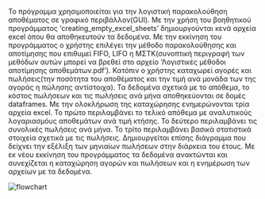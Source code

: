 Το πρόγραμμα χρησιμοποιείται για την λογιστική παρακολούθηση αποθέματος σε γραφικό περιβάλλον(GUI). Με την χρήση του βοηθητικού προγράμματος ‘creating_empty_excel_sheets’ δημιουργούνται κενά αρχεία excel όπου θα αποθηκευτούν τα δεδομένα. Με την εκκίνηση του προγράμματος ο χρήστης επιλέγει την μέθοδο παρακολούθησης και αποτίμησης που επιθυμεί FIFO, LIFO η ΜΣΤΚ(συνοπτική περιγραφή των μεθόδων αυτών μπορεί να βρεθεί στο αρχείο ‘Λογιστικές μέθοδοι αποτίμησης αποθεμάτων.pdf’). Κατόπιν ο χρήστης καταχωρεί αγορές και πωλήσεις(την ποσότητα του αποθέματος και την τιμή ανά μονάδα των της αγοράς η πώλησης αντίστοιχα). Τα δεδομένα σχετικά με το απόθεμα, το κόστος πωλήσεων και τις πωλήσεις ανά μήνα αποθηκεύονται σε δομές dataframes. Με την ολοκλήρωση της καταχώρησης ενημερώνονται τρία αρχεία excel. Το πρώτο περιλαμβάνει το τελικό απόθεμα με αναλυτικούς λογαριασμόυς αποθεμάτων ανά τιμή κτήσης. Το δεύτερο περιλαμβάνει τις συνολικές πωλήσεις ανά μήνα. Το τρίτο περιλαμβάνει βασικά στατιστικά στοιχεία σχετικά με τις πωλήσεις. Δημιουργείται επίσης διάγραμμα που δείχνει την εξέλιξη των μηνιαίων πωλήσεων στην διάρκεια του έτους. Με εκ νέου εκκίνηση του προγράμματος τα δεδομένα ανακτώνται και συνεχίζεται η καταχώρηση αγορών και πωλήσεων και η ενημέρωση των αρχείων με τα δεδομένα.



![flowchart](https://github.com/TsapnidisAndreas/inventory_tracking_system_with_python-in-greek--/assets/151008774/67c41f17-a686-48cf-97a1-472f3b167f48)
